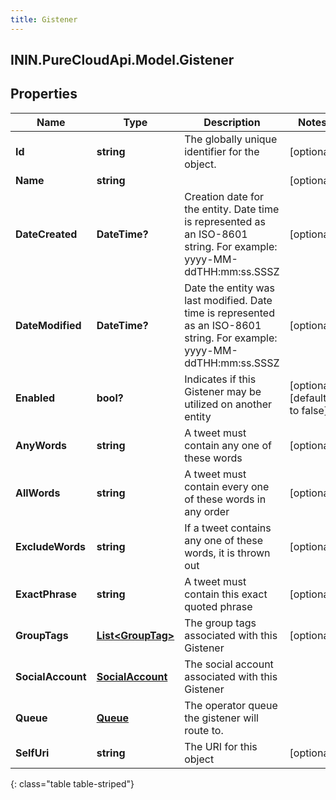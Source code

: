 ```yaml
---
title: Gistener
---
```

## ININ.PureCloudApi.Model.Gistener

## Properties

|Name | Type | Description | Notes|
|------------ | ------------- | ------------- | -------------|
| **Id** | **string** | The globally unique identifier for the object. | [optional] |
| **Name** | **string** |  | [optional] |
| **DateCreated** | **DateTime?** | Creation date for the entity. Date time is represented as an ISO-8601 string. For example: yyyy-MM-ddTHH:mm:ss.SSSZ | [optional] |
| **DateModified** | **DateTime?** | Date the entity was last modified. Date time is represented as an ISO-8601 string. For example: yyyy-MM-ddTHH:mm:ss.SSSZ | [optional] |
| **Enabled** | **bool?** | Indicates if this Gistener may be utilized on another entity | [optional] [default to false]|
| **AnyWords** | **string** | A tweet must contain any one of these words | [optional] |
| **AllWords** | **string** | A tweet must contain every one of these words in any order | [optional] |
| **ExcludeWords** | **string** | If a tweet contains any one of these words, it is thrown out | [optional] |
| **ExactPhrase** | **string** | A tweet must contain this exact quoted phrase | [optional] |
| **GroupTags** | [**List&lt;GroupTag&gt;**](GroupTag.html) | The group tags associated with this Gistener | [optional] |
| **SocialAccount** | [**SocialAccount**](SocialAccount.html) | The social account associated with this Gistener | |
| **Queue** | [**Queue**](Queue.html) | The operator queue the gistener will route to. | |
| **SelfUri** | **string** | The URI for this object | [optional] |
{: class="table table-striped"}


